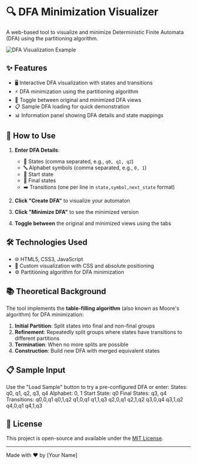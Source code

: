 # 🔍 DFA Minimization Visualizer

A web-based tool to visualize and minimize Deterministic Finite Automata (DFA) using the partitioning algorithm.

![DFA Visualization Example](https://via.placeholder.com/800x400?text=DFA+Visualization+Screenshot)

## ✨ Features

- 🖥️ Interactive DFA visualization with states and transitions
- ⚡ DFA minimization using the partitioning algorithm
- 🔄 Toggle between original and minimized DFA views
- 📋 Sample DFA loading for quick demonstration
- 📊 Information panel showing DFA details and state mappings

## 🚀 How to Use

1. **Enter DFA Details**:
   - 📌 States (comma separated, e.g., `q0, q1, q2`)
   - 🔤 Alphabet symbols (comma separated, e.g., `0, 1`)
   - 🏁 Start state
   - 🎯 Final states
   - ➡️ Transitions (one per line in `state,symbol,next_state` format)

2. **Click "Create DFA"** to visualize your automaton

3. **Click "Minimize DFA"** to see the minimized version

4. **Toggle between** the original and minimized views using the tabs

## 🛠️ Technologies Used

- 🌐 HTML5, CSS3, JavaScript
- 🎨 Custom visualization with CSS and absolute positioning
- ⚙️ Partitioning algorithm for DFA minimization

## 📚 Theoretical Background

The tool implements the **table-filling algorithm** (also known as Moore's algorithm) for DFA minimization:

1. **Initial Partition**: Split states into final and non-final groups
2. **Refinement**: Repeatedly split groups where states have transitions to different partitions
3. **Termination**: When no more splits are possible
4. **Construction**: Build new DFA with merged equivalent states

## 📋 Sample Input

Use the "Load Sample" button to try a pre-configured DFA or enter:
States: q0, q1, q2, q3, q4
Alphabet: 0, 1
Start State: q0
Final States: q3, q4
Transitions:
q0,0,q1
q0,1,q2
q1,0,q1
q1,1,q3
q2,0,q1
q2,1,q2
q3,0,q4
q3,1,q2
q4,0,q1
q4,1,q3



## 📜 License

This project is open-source and available under the [MIT License](LICENSE).

---

Made with ❤️ by [Your Name]
